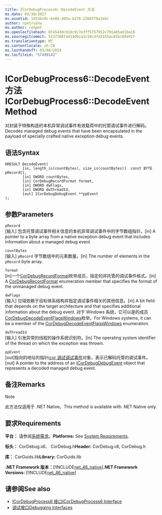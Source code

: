 ```yaml
---
title: ICorDebugProcess6::DecodeEvent 方法
ms.date: 03/30/2017
ms.assetid: 1453bc0c-6e0d-4d5a-b176-22607f8a3e6c
author: rpetrusha
ms.author: ronpet
ms.openlocfilehash: 07a543dc918c9c7e3ff5757952c791a85ad1ba18
ms.sourcegitcommit: 5137208fa414d9ca3c58cdfd2155ac81bc89e917
ms.translationtype: MT
ms.contentlocale: zh-CN
ms.lasthandoff: 03/06/2019
ms.locfileid: "57499142"
---
```

# <a name="icordebugprocess6decodeevent-method"></a><span data-ttu-id="65a5f-102">ICorDebugProcess6::DecodeEvent 方法</span><span class="sxs-lookup"><span data-stu-id="65a5f-102">ICorDebugProcess6::DecodeEvent Method</span></span>
<span data-ttu-id="65a5f-103">对封装于特殊构造的本机异常调试事件有效载荷中的托管调试事件进行解码。</span><span class="sxs-lookup"><span data-stu-id="65a5f-103">Decodes managed debug events that have been encapsulated in the payload of specially crafted native exception debug events.</span></span>  
  
## <a name="syntax"></a><span data-ttu-id="65a5f-104">语法</span><span class="sxs-lookup"><span data-stu-id="65a5f-104">Syntax</span></span>  
  
```  
HRESULT DecodeEvent(  
        [in, length_is(countBytes), size_is(countBytes)]  const BYTE pRecord[],  
        [in] DWORD countBytes,  
        [in] CorDebugRecordFormat format,  
        [in] DWORD dwFlags,   
        [in] DWORD dwThreadId,   
        [out] ICorDebugDebugEvent **ppEvent  
);  
```  
  
## <a name="parameters"></a><span data-ttu-id="65a5f-105">参数</span><span class="sxs-lookup"><span data-stu-id="65a5f-105">Parameters</span></span>  
 `pRecord`  
 <span data-ttu-id="65a5f-106">[输入] 包含托管调试事件相关信息的本机异常调试事件中的字节数组指针。</span><span class="sxs-lookup"><span data-stu-id="65a5f-106">[in] A pointer to a byte array from a native exception debug event that includes information about a managed debug event.</span></span>  
  
 `countBytes`  
 <span data-ttu-id="65a5f-107">[输入] `pRecord` 字节数组中的元素数量。</span><span class="sxs-lookup"><span data-stu-id="65a5f-107">[in] The number of elements in the `pRecord` byte array.</span></span>  
  
 `format`  
 <span data-ttu-id="65a5f-108">[in]一个[CorDebugRecordFormat](../../../../docs/framework/unmanaged-api/debugging/cordebugrecordformat-enumeration.md)枚举成员，指定的非托管的调试事件格式。</span><span class="sxs-lookup"><span data-stu-id="65a5f-108">[in] A [CorDebugRecordFormat](../../../../docs/framework/unmanaged-api/debugging/cordebugrecordformat-enumeration.md) enumeration member that specifies the format of the unmanaged debug event.</span></span>  
  
 `dwFlags`  
 <span data-ttu-id="65a5f-109">[输入] 位域依赖于目标体系结构并指定调试事件相关的其他信息。</span><span class="sxs-lookup"><span data-stu-id="65a5f-109">[in] A bit field that depends on the target architecture and that specifies additional information about the debug event.</span></span> <span data-ttu-id="65a5f-110">对于 Windows 系统，它可以是的成员[CorDebugDecodeEventFlagsWindows](../../../../docs/framework/unmanaged-api/debugging/cordebugdecodeeventflagswindows-enumeration.md)枚举。</span><span class="sxs-lookup"><span data-stu-id="65a5f-110">For Windows systems, it can be a member of the [CorDebugDecodeEventFlagsWindows](../../../../docs/framework/unmanaged-api/debugging/cordebugdecodeeventflagswindows-enumeration.md) enumeration.</span></span>  
  
 `dwThreadId`  
 <span data-ttu-id="65a5f-111">[输入] 引发异常的线程的操作系统识别符。</span><span class="sxs-lookup"><span data-stu-id="65a5f-111">[in] The operating system identifier of the thread on which the exception was thrown.</span></span>  
  
 `ppEvent`  
 <span data-ttu-id="65a5f-112">[out]指向的地址的指针[icor 调试调试事件](../../../../docs/framework/unmanaged-api/debugging/icordebugdebugevent-interface.md)对象，表示已解码托管的调试事件。</span><span class="sxs-lookup"><span data-stu-id="65a5f-112">[out] A pointer to the address of an [ICorDebugDebugEvent](../../../../docs/framework/unmanaged-api/debugging/icordebugdebugevent-interface.md) object that represents a decoded managed debug event.</span></span>  
  
## <a name="remarks"></a><span data-ttu-id="65a5f-113">备注</span><span class="sxs-lookup"><span data-stu-id="65a5f-113">Remarks</span></span>  
  
> [!NOTE]
>  <span data-ttu-id="65a5f-114">此方法仅适用于 .NET Native。</span><span class="sxs-lookup"><span data-stu-id="65a5f-114">This method is available with .NET Native only.</span></span>  
  
## <a name="requirements"></a><span data-ttu-id="65a5f-115">要求</span><span class="sxs-lookup"><span data-stu-id="65a5f-115">Requirements</span></span>  
 <span data-ttu-id="65a5f-116">**平台：** 请参阅[系统需求](../../../../docs/framework/get-started/system-requirements.md)。</span><span class="sxs-lookup"><span data-stu-id="65a5f-116">**Platforms:** See [System Requirements](../../../../docs/framework/get-started/system-requirements.md).</span></span>  
  
 <span data-ttu-id="65a5f-117">**标头：** CorDebug.idl、 CorDebug.h</span><span class="sxs-lookup"><span data-stu-id="65a5f-117">**Header:** CorDebug.idl, CorDebug.h</span></span>  
  
 <span data-ttu-id="65a5f-118">**库：** CorGuids.lib</span><span class="sxs-lookup"><span data-stu-id="65a5f-118">**Library:** CorGuids.lib</span></span>  
  
 <span data-ttu-id="65a5f-119">**.NET Framework 版本：**[!INCLUDE[net_46_native](../../../../includes/net-46-native-md.md)]</span><span class="sxs-lookup"><span data-stu-id="65a5f-119">**.NET Framework Versions:** [!INCLUDE[net_46_native](../../../../includes/net-46-native-md.md)]</span></span>  
  
## <a name="see-also"></a><span data-ttu-id="65a5f-120">请参阅</span><span class="sxs-lookup"><span data-stu-id="65a5f-120">See also</span></span>
- [<span data-ttu-id="65a5f-121">ICorDebugProcess6 接口</span><span class="sxs-lookup"><span data-stu-id="65a5f-121">ICorDebugProcess6 Interface</span></span>](../../../../docs/framework/unmanaged-api/debugging/icordebugprocess6-interface.md)
- [<span data-ttu-id="65a5f-122">调试接口</span><span class="sxs-lookup"><span data-stu-id="65a5f-122">Debugging Interfaces</span></span>](../../../../docs/framework/unmanaged-api/debugging/debugging-interfaces.md)

